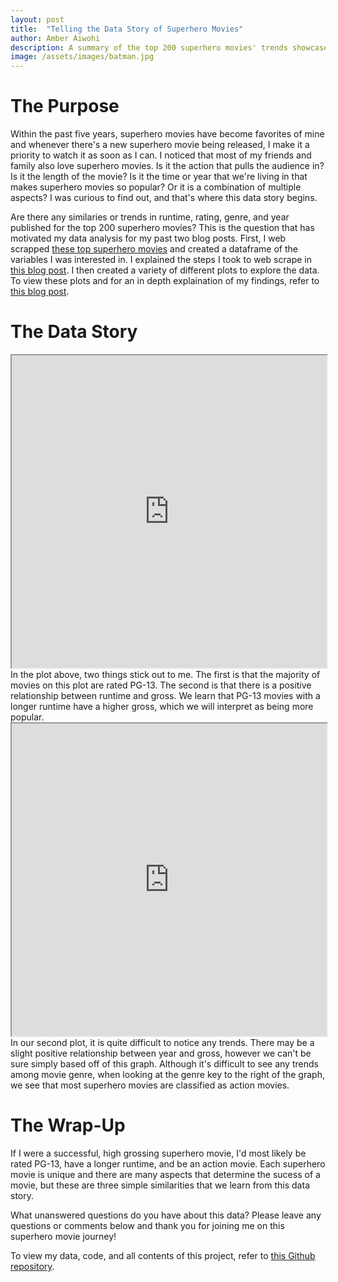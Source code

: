 ```yaml
---
layout: post
title:  "Telling the Data Story of Superhero Movies"
author: Amber Aiwohi
description: A summary of the top 200 superhero movies' trends showcased through graphics. 
image: /assets/images/batman.jpg
---
```

# The Purpose
Within the past five years, superhero movies have become favorites of mine and whenever there's a new superhero movie being released, I make it a priority to watch it as soon as I can. I noticed that most of my friends and family also love superhero movies. Is it the action that pulls the audience in? Is it the length of the movie? Is it the time or year that we're living in that makes superhero movies so popular? Or it is a combination of multiple aspects? I was curious to find out, and that's where this data story begins.  

Are there any similaries or trends in runtime, rating, genre, and year published for the top 200 superhero movies? This is the question that has motivated my data analysis for my past two blog posts. First, I web scrapped [these top superhero movies](https://www.imdb.com/list/ls074940992/?sort=list_order,asc&st_dt=&mode=detail&page=1) and created a dataframe of the variables I was interested in. I explained the steps I took to web scrape in [this blog post](https://amberaiwohi.github.io/my386blog/2023/03/13/data-collection.html). I then created a variety of different plots to explore the data. To view these plots and for an in depth explaination of my findings, refer to [this blog post](https://amberaiwohi.github.io/my386blog/2023/03/27/superhero-eda.html). 

# The Data Story
<iframe
  src="https://AmberAiwohi.github.io//my386blog/assets/images/plot_1.html"
  style="width:100%; height:500px;"
></iframe>
In the plot above, two things stick out to me. The first is that the majority of movies on this plot are rated PG-13. The second is that there is a positive relationship between runtime and gross. We learn that PG-13 movies with a longer runtime have a higher gross, which we will interpret as being more popular. 

<iframe
  src="https://AmberAiwohi.github.io//my386blog/assets/images/plot_2.html"
  style="width:100%; height:500px;"
></iframe>
In our second plot, it is quite difficult to notice any trends. There may be a slight positive relationship between year and gross, however we can't be sure simply based off of this graph. Although it's difficult to see any trends among movie genre, when looking at the genre key to the right of the graph, we see that most superhero movies are classified as action movies. 

# The Wrap-Up
If I were a successful, high grossing superhero movie, I'd most likely be rated PG-13, have a longer runtime, and be an action movie. Each superhero movie is unique and there are many aspects that determine the sucess of a movie, but these are three simple similarities that we learn from this data story.

What unanswered questions do you have about this data? Please leave any questions or comments below and thank you for joining me on this superhero movie journey! 

To view my data, code, and all contents of this project, refer to [this Github repository](https://github.com/AmberAiwohi/superheros). 
